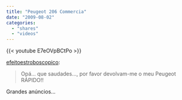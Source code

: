 ```yaml
---
title: "Peugeot 206 Commercia"
date: "2009-08-02"
categories:
  - "shares"
  - "videos"
---
```


{{< youtube E7eOVpBCtPo >}}

[efeitoestroboscopico](http://efeitoestroboscopico.tumblr.com/post/154431060/op-que-saudades-por-favor-devolvam-me-o-meu):

> Opá… que saudades…, por favor devolvam-me o meu Peugeot RÁPIDO!!

Grandes anúncios…
